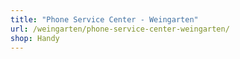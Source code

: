 ```yaml
---
title: "Phone Service Center - Weingarten"
url: /weingarten/phone-service-center-weingarten/
shop: Handy
---
```

